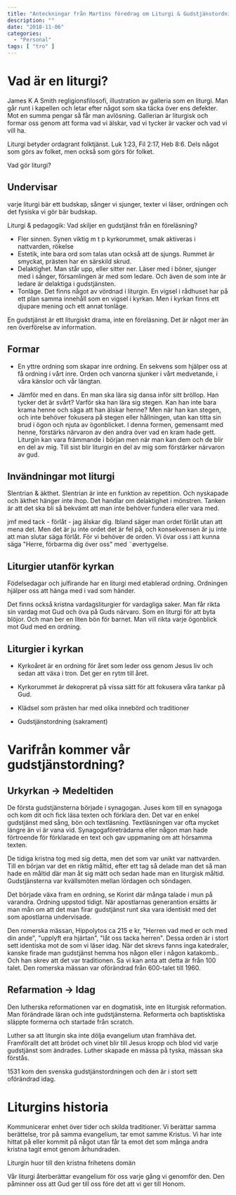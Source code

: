 ```yaml
---
title: "Anteckningar från Martins föredrag om Liturgi & Gudstjänstordning"
description: ""
date: "2018-11-06"
categories:
  - "Personal"
tags: [ "tro" ]
---
```


# Vad är en liturgi?

James K A Smith regligionsfilosofi, illustration av galleria som en liturgi. Man går runt i kapellen och letar efter något som ska täcka över ens defekter. Mot en summa pengar så får man avlösning. Gallerian är liturgisk och formar oss genom att forma vad vi älskar, vad vi tycker är vacker och vad vi vill ha.

Liturgi betyder ordagrant folktjänst. Luk 1:23, Fil 2:17, Heb 8:6. Dels något som görs av folket, men också som görs för folket.

Vad gör liturgi?

## Undervisar
varje liturgi bär ett budskap, sånger vi sjunger, texter vi läser, ordningen och det fysiska vi gör bär budskap.

Liturgi & pedagogik: Vad skiljer en gudstjänst från en föreläsning?

* Fler sinnen. Synen viktig m t p kyrkorummet, smak aktiveras i nattvarden, rökelse
* Estetik, inte bara ord som talas utan också att de sjungs. Rummet är smyckat, prästen har en särskild skrud.
* Delaktighet. Man står upp, eller sitter ner. Läser med i böner, sjunger med i sånger, församlingen är med som ledare. Och även de som inte är ledare är delaktiga i gudstjänsten.
* Tonläge. Det finns något av vördnad i liturgin. En vigsel i rådhuset har på ett plan samma innehåll som en vigsel i kyrkan. Men i kyrkan finns ett djupare mening och ett annat tonläge.

En gudstjänst är ett liturgiskt drama, inte en föreläsning. Det är något mer än ren överförelse av information.

## Formar

* En yttre ordning som skapar inre ordning. En sekvens som hjälper oss at få ordning i vårt inre. Orden och vanorna sjunker i vårt medvetande, i våra känslor och vår längtan.

* Jämför med en dans. En man ska lära sig dansa inför sitt bröllop. Han tycker det är svårt? Varför ska han lära sig stegen. Kan han inte bara krama henne och säga att han älskar henne? Men när han kan stegen, och inte behöver fokusera på stegen eller hållningen, utan kan titta sin brud i ögon och njuta av ögonblicket. I denna formen, gemensamt med henne, förstärks närvaron av den andra över vad en kram hade gett. Liturgin kan vara främmande i början men när man kan dem och de blir en del av mig. Till sist blir liturgin en del av mig som förstärker närvaron av gud.

## Invändningar mot liturgi

Slentrian & äkthet. Slentrian är inte en funktion av repetition. Och nyskapade och äkthet hänger inte ihop. Det handlar om delaktighet i mönstren. Tanken är att det ska bli så bekvämt att man inte behöver fundera eller vara med.

jmf med tack - förlåt - jag älskar dig. Ibland säger man ordet förlåt utan att mena det. Men det är ju inte ordet det är fel på, och konsekvensen är ju inte att man slutar säga förlåt. För vi behöver de orden. Vi övar oss i att kunna säga "Herre, förbarma dig över oss" med ¨øvertygelse.

## Liturgier utanför kyrkan

Födelsedagar och julfirande har en liturgi med etablerad ordning. Ordningen hjälper oss att hänga med i vad som händer.

Det finns också kristna vardagsliturgier för vardagliga saker. Man får rikta sin vardag mot Gud och öva på Guds närvaro. Som en liturgi för att byta blöjor. Och man ber en liten bön för barnet. Man vill rikta varje ögonblick mot Gud med en ordning.

## Liturgier i kyrkan

* Kyrkoåret är en ordning för året som leder oss genom Jesus liv och sedan att växa i tron. Det ger en rytm till året.

* Kyrkorummet är dekoprerat på vissa sätt för att fokusera våra tankar på Gud.

* Klädsel som prästen har med olika innebörd och traditioner

* Gudstjänstordning (sakrament)

# Varifrån kommer vår gudstjänstordning?

## Urkyrkan -> Medeltiden

De första gudstjänsterna började i synagogan. Juses kom till en synagoga och kom dit och fick läsa texten och förklara den. Det var en enkel gudstjänst med sång, bön och textläsning. Textläsningen var ofta mycket längre än vi är vana vid. Synagogaföreträdarna eller någon man hade förtroende för förklarade en text och gav uppmaning om att hörsamma texten.

De tidiga kristna tog med sig detta, men det som var unikt var nattvarden. Till en början var det en riktig måltid, efter ett tag så delade man det så man hade en måltid där man åt sig mätt och sedan hade man en liturgisk måltid. Gudstjänsterna var kvällsmöten mellan lördagen och söndagen.

Det började växa fram en ordning, se Korint där många talade i mun på varandra. Ordning uppstod tidigt. När apostlarnas generantion ersätts är man mån om att det man firar gudstjänst runt ska vara identiskt med det som apostlarna undervisade.

Den romerska mässan, Hippolytos ca 215 e kr, "Herren vad med er och med din ande", "upplyft era hjärtan", "låt oss tacka herren". Dessa orden är i stort sett identiska mot de som vi läser idag. När det skrevs fanns inga katedraler, kanske firade man gudstjänst hemma hos någon eller i någon katakomb.. Och han skrev att det var traditionen. Sa vi kan anta att detta är från 100 talet. Den romerska mässan var oförändrad från 600-talet till 1960.

## Refarmation -> Idag

Den lutherska reformationen var en dogmatisk, inte en liturgisk reformation. Man förändrade läran och inte gudstjänsterna. Reformerta och baptisktiska släppte formerna och startade från scratch.

Luther sa att liturgin ska inte dölja evangelium utan framhäva det. Framförallt det att brödet och vinet blir till Jesus kropp och blod vid varje gudstjänst som ändrades. Luther skapade en mässa på tyska, mässan ska förstås.

1531 kom den svenska gudstjänstordningen och den är i stort sett oförändrad idag.

# Liturgins historia

Kommunicerar enhet över tider och skilda traditioner. Vi berättar samma berättelse, tror på samma evangelium, tar emot samme Kristus. Vi har inte hittat på eller kommit på något utan får ta emot det som många andra kristna tagit emot genom århundraden.

Liturgin huor till den kristna frihetens domän

Vår liturgi återberättar evangelium för oss varje gång vi genomför den. Den påminner oss att Gud ger till oss före det att vi ger till Honom.

